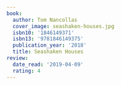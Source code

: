 ```yaml
---
book:
  author: Tom Nancollas
  cover_image: seashaken-houses.jpg
  isbn10: '1846149371'
  isbn13: '9781846149375'
  publication_year: '2018'
  title: Seashaken Houses
review:
  date_read: '2019-04-09'
  rating: 4
---
```

